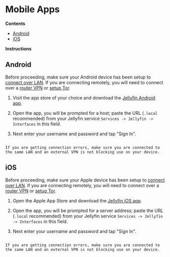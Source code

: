 # Mobile Apps

**Contents**

- [Android](#android)
- [iOS](#ios)

**Instructions**

## Android

Before proceeding, make sure your Android device has been setup to [connect over LAN](/user-manual/connecting-locally.md). If you are connecting remotely, you will need to connect over a [router VPN](/user-manual/connecting-remotely/router-vpn.md) or [setup Tor](/user-manual/connecting-remotely/tor.md).

1. Visit the app store of your choice and download the [Jellyfin Android app](https://jellyfin.org/downloads).

1. Open the app, you will be prompted for a host; paste the URL (`.local` recommended) from your Jellyfin service `Services -> Jellyfin -> Interfaces` in this field.

1. Next enter your username and password and tap "Sign In".

```admonish tip

If you are getting connection errors, make sure you are connected to the same LAN and an external VPN is not blocking use on your device.

```

## iOS

Before proceeding, make sure your Apple device has been setup to [connect over LAN](/user-manual/connecting-locally.md). If you are connecting remotely, you will need to connect over a [router VPN](/user-manual/connecting-remotely/router-vpn.md) or [setup Tor](/user-manual/connecting-remotely/tor.md).

1. Open the Apple App Store and download the [Jellyfin iOS app](https://apps.apple.com/app/jellyfin-mobile/id1480192618).

1. Open the app, you will be prompted for a server address; paste the URL (`.local` recommended) from your Jellyfin service `Services -> Jellyfin -> Interfaces` in this field.

1. Next enter your username and password and tap "Sign In".

```admonish tip

If you are getting connection errors, make sure you are connected to the same LAN and an external VPN is not blocking use on your device.

```
